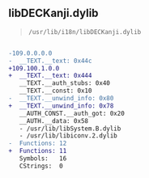 ## libDECKanji.dylib

> `/usr/lib/i18n/libDECKanji.dylib`

```diff

-109.0.0.0.0
-  __TEXT.__text: 0x44c
+109.100.1.0.0
+  __TEXT.__text: 0x444
   __TEXT.__auth_stubs: 0x40
   __TEXT.__const: 0x10
-  __TEXT.__unwind_info: 0x80
+  __TEXT.__unwind_info: 0x78
   __AUTH_CONST.__auth_got: 0x20
   __AUTH.__data: 0x58
   - /usr/lib/libSystem.B.dylib
   - /usr/lib/libiconv.2.dylib
-  Functions: 12
+  Functions: 11
   Symbols:   16
   CStrings:  0
 

```
